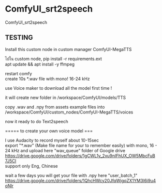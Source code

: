 # ComfyUI_srt2speech
ComfyUI_srt2speech​


## TESTING
Install this custom node in custom manager ComfyUI-MegaTTS <br>

ไปใน custom node, pip install -r requirements.ext <br>
apt update && apt install -y ffmpeg <br>

restart comfy <br>
create 10s *.wav file with mono! 16-24 kHz <br>

use Voice maker to download all the model first time ! <br>

it will create new folder in /workspace/ComfyUI/models/TTS <br>

copy .wav and .npy from assets example files into  /workspace/ComfyUI/custom_nodes/ComfyUI-MegaTTS/voices <br>

now it ready to do Text2speech <br>

===== to create your own voice model === <br>

I use Audacity to record myself about 10-15sec <br>
export "*.wav" (Make file name for your to remember easily) with mono, 16 - 24 kHz and upload here "wav_queue" folder of Google drive https://drive.google.com/drive/folders/1gCWL1y_2xu9nIFhUX_OW5MbcFuB7J5Cl <br>
support only Eng, Chinese  <br> 

wait a few days you will get your file with .npy here "user_batch_1" https://drive.google.com/drive/folders/1QhcHWcy20JfqWjgqZX1YM3I6i9u4oNlr <br>







